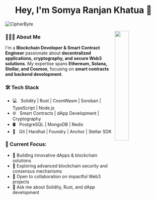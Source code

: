 <h1 align="center">Hey, I'm Somya Ranjan Khatua 👋</h1>

<p align="left"> <img src="https://komarev.com/ghpvc/?username=CipherByte&label=Profile%20views&color=0e75b6&style=flat" alt="CipherByte" /> </p>

<p align="center">
<!-- <a href="https://www.linkedin.com/in/yourprofile/"><img src="https://img.shields.io/badge/linkedin-%230177B5?style=flat&logo=linkedin&logoColor=white"/></a>
<a href="https://twitter.com/yourhandle"><img src="https://img.shields.io/badge/twitter-%231FA1F1?style=flat&logo=twitter&logoColor=white"/></a>
<a href="https://linktr.ee/yourprofile"><img src="https://img.shields.io/badge/linktree-%FFFFFF?style=flat&logo=linktree&logoColor=white"/></a>
<a href="https://www.instagram.com/yourhandle/"><img src="https://img.shields.io/badge/instagram-%23E4415F?style=flat&logo=instagram&logoColor=white"/></a> -->
</p>

<img src="https://github.com/CipherByte/CipherByte/blob/master/blockchain.gif" align="right" width="30%" align="middle"/>

<h3> 👨🏻‍💻 About Me </h3>

I'm a **Blockchain Developer & Smart Contract Engineer** passionate about **decentralized applications, cryptography, and secure Web3 solutions**. My expertise spans **Ethereum, Solana, Stellar, and Cosmos**, focusing on **smart contracts and backend development**.

<h3>🛠 Tech Stack</h3>

- 💻 &nbsp; Solidity | Rust | CosmWasm | Soroban | TypeScript | Node.js  
- 🌐 &nbsp; Smart Contracts | dApp Development | Cryptography  
- 🛢 &nbsp; PostgreSQL | MongoDB | Redis  
- 🔧 &nbsp; Git | Hardhat | Foundry | Anchor | Stellar SDK  

<h3>📌 Current Focus:</h3>

- 🔭 Building innovative dApps & blockchain solutions  
- 🌱 Exploring advanced blockchain security and consensus mechanisms  
- 👯 Open to collaboration on impactful Web3 projects  
- 💬 Ask me about Solidity, Rust, and dApp development  

<!-- 
[![CipherByte's GitHub Stats](https://github-readme-stats.vercel.app/api?username=CipherByte&show_icons=true)](https://github.com/CipherByte) 
-->
